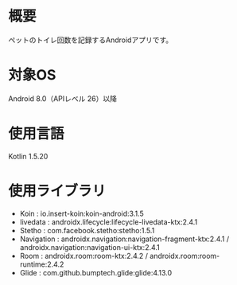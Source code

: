 # 概要
ペットのトイレ回数を記録するAndroidアプリです。

# 対象OS
Android 8.0（APIレベル 26）以降

# 使用言語
Kotlin 1.5.20

# 使用ライブラリ
 * Koin :  io.insert-koin:koin-android:3.1.5
 * livedata :  androidx.lifecycle:lifecycle-livedata-ktx:2.4.1
 * Stetho : com.facebook.stetho:stetho:1.5.1
 * Navigation : androidx.navigation:navigation-fragment-ktx:2.4.1 / androidx.navigation:navigation-ui-ktx:2.4.1
 * Room : androidx.room:room-ktx:2.4.2 /  androidx.room:room-runtime:2.4.2
 * Glide : com.github.bumptech.glide:glide:4.13.0
